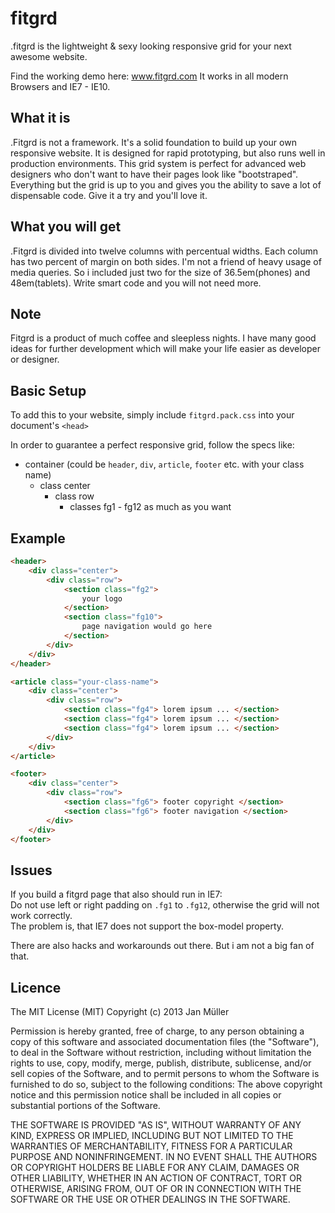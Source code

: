 fitgrd
======

.fitgrd is the lightweight &amp; sexy looking responsive grid for your next awesome website.

Find the working demo here: www.fitgrd.com
It works in all modern Browsers and IE7 - IE10.



## What it is
.Fitgrd is not a framework. It's a solid foundation to build up your own responsive website. 
It is designed for rapid prototyping, but also runs well in production environments. 
This grid system is perfect for advanced web designers who don't want to have their pages look like "bootstraped". 
Everything but the grid is up to you and gives you the ability to save a lot of dispensable code. 
Give it a try and you'll love it.

## What you will get
.Fitgrd is divided into twelve columns with percentual widths. 
Each column has two percent of margin on both sides. I'm not a friend of heavy usage of media queries. 
So i included just two for the size of 36.5em(phones) and 48em(tablets). 
Write smart code and you will not need more.

## Note
Fitgrd is a product of much coffee and sleepless nights. 
I have many good ideas for further development which
will make your life easier as developer or designer.

## Basic Setup

To add this to your website, simply include `fitgrd.pack.css` into your document's `<head>`

In order to guarantee a perfect responsive grid, follow the specs like:

- container (could be `header`, `div`, `article`, `footer` etc. with your class name)
	- class center
		- class row
			- classes fg1 - fg12 as much as you want
			
			
## Example

````html
<header>
	<div class="center">
		<div class="row">
			<section class="fg2">
				your logo
			</section>
			<section class="fg10">
				page navigation would go here
			</section>
		</div>
	</div>
</header>

<article class="your-class-name">
	<div class="center">
		<div class="row">
			<section class="fg4"> lorem ipsum ... </section>
			<section class="fg4"> lorem ipsum ... </section>
			<section class="fg4"> lorem ipsum ... </section>		
		</div>
	</div>
</article>

<footer>
	<div class="center">
		<div class="row">
			<section class="fg6"> footer copyright </section>
			<section class="fg6"> footer navigation </section>
		</div>
	</div>
</footer>

````

## Issues

If you build a fitgrd page that also should run in IE7:<br/>
Do not use left or right padding on `.fg1` to `.fg12`, otherwise the grid will not work correctly.<br/>
The problem is, that IE7 does not support the box-model property. 

There are also hacks and workarounds out there. But i am not a big fan of that.

## Licence

The MIT License (MIT)
Copyright (c) 2013 Jan Müller

Permission is hereby granted, free of charge, to any person obtaining a copy of this software and associated documentation files (the "Software"), 
to deal in the Software without restriction, including without limitation the rights to use, copy, modify, merge, publish, distribute, sublicense, 
and/or sell copies of the Software, and to permit persons to whom the Software is furnished to do so, subject to the following conditions:
The above copyright notice and this permission notice shall be included in all copies or substantial portions of the Software.

THE SOFTWARE IS PROVIDED "AS IS", WITHOUT WARRANTY OF ANY KIND, EXPRESS OR IMPLIED, INCLUDING BUT NOT LIMITED TO THE WARRANTIES OF MERCHANTABILITY,
FITNESS FOR A PARTICULAR PURPOSE AND NONINFRINGEMENT. IN NO EVENT SHALL THE AUTHORS OR COPYRIGHT HOLDERS BE LIABLE FOR ANY CLAIM, DAMAGES OR OTHER
LIABILITY, WHETHER IN AN ACTION OF CONTRACT, TORT OR OTHERWISE, ARISING FROM, OUT OF OR IN CONNECTION WITH THE SOFTWARE OR THE USE OR OTHER DEALINGS IN THE SOFTWARE.
